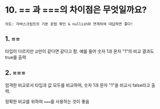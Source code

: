 # 10. == 과 ===의 차이점은 무엇일까요?

`의도: 자바스크립트의 기본 문법 확인 & nullish와 연계하여 대답하면 좋다!`

## 1. ==

타입이 다르지만 `값`만이 같다면 같다고 함.
예를 들어 숫자 1과 문자 "1"의 비교 결과도 true를 출력

## 2. ===

엄격한 비교로서 타입과 값 모두를 비교하여,
숫자 1과 문자 "1"을 비교시 false라고 출력.

정확한 비교를 위하여 `===`를 사용하는 것이 좋음
